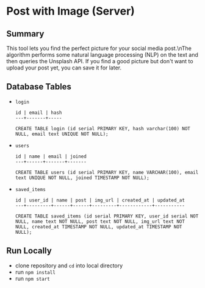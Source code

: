 # Post with Image (Server)

## Summary

This tool lets you find the perfect picture for your social media post.\nThe algorithm performs some natural language processing (NLP) on the text and then queries the Unsplash API. If you find a good picture but don't want to upload your post yet, you can save it for later.

## Database Tables

- `login` 
  ```
  id | email | hash
  ---+-------+-----
  
  CREATE TABLE login (id serial PRIMARY KEY, hash varchar(100) NOT NULL, email text UNIQUE NOT NULL);
  ```

- `users`
  ```
  id | name | email | joined
  ---+------+-------+-------
  
  CREATE TABLE users (id serial PRIMARY KEY, name VARCHAR(100), email text UNIQUE NOT NULL, joined TIMESTAMP NOT NULL);
  ```

- `saved_items`
  ```
  id | user_id | name | post | img_url | created_at | updated_at 
  ---+---------+------+------+---------+------------+-----------
  
  CREATE TABLE saved_items (id serial PRIMARY KEY, user_id serial NOT NULL, name text NOT NULL, post text NOT NULL, img_url text NOT NULL, created_at TIMESTAMP NOT NULL, updated_at TIMESTAMP NOT NULL);
  ```

## Run Locally

- clone repository and `cd` into local directory
- run `npm install`
- run `npm start`
